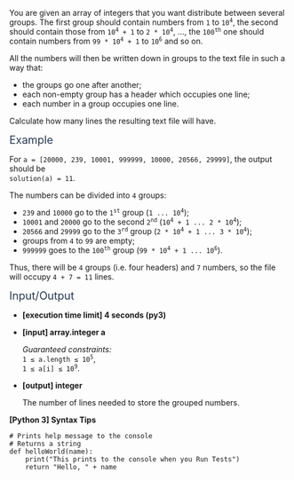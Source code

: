 <p>You are given an array of integers that you want distribute between several groups. The first group should contain numbers from <code>1</code> to <code>10<sup>4</sup></code>, the second should contain those from <code>10<sup>4</sup> + 1</code> to <code>2 * 10<sup>4</sup></code>, ..., the <code>100<sup>th</sup></code> one should contain numbers from <code>99 * 10<sup>4</sup> + 1</code> to <code>10<sup>6</sup></code> and so on.</p>
<p>All the numbers will then be written down in groups to the text file in such a way that:</p>
<ul>
<li>the groups go one after another;</li>
<li>each non-empty group has a header which occupies one line;</li>
<li>each number in a group occupies one line.</li>
</ul>
<p>Calculate how many lines the resulting text file will have.</p>
<p><span class="markdown--header" style="color:#2b3b52;font-size:1.4em">Example</span></p>
<p>For <code>a = [20000, 239, 10001, 999999, 10000, 20566, 29999]</code>, the output should be<br />
<code>solution(a) = 11</code>.</p>
<p>The numbers can be divided into <code>4</code> groups:</p>
<ul>
<li><code>239</code> and <code>10000</code> go to the <code>1<sup>st</sup></code> group (<code>1 ... 10<sup>4</sup></code>);</li>
<li><code>10001</code> and <code>20000</code> go to the second <code>2<sup>nd</sup></code> (<code>10<sup>4</sup> + 1 ... 2 * 10<sup>4</sup></code>);</li>
<li><code>20566</code> and <code>29999</code> go to the <code>3<sup>rd</sup></code> group (<code>2 * 10<sup>4</sup> + 1 ... 3 * 10<sup>4</sup></code>);</li>
<li>groups from <code>4</code> to <code>99</code> are empty;</li>
<li><code>999999</code> goes to the <code>100<sup>th</sup></code> group (<code>99 * 10<sup>4</sup> + 1 ... 10<sup>6</sup></code>).</li>
</ul>
<p>Thus, there will be <code>4</code> groups (i.e. four headers) and <code>7</code> numbers, so the file will occupy <code>4 + 7 = 11</code> lines.</p>
<p><span class="markdown--header" style="color:#2b3b52;font-size:1.4em">Input/Output</span></p>
<ul>
<li>
<p><strong>[execution time limit] 4 seconds (py3)</strong></p>
</li>
<li>
<p><strong>[input] array.integer a</strong></p>
<p><em>Guaranteed constraints:</em><br />
<code>1 ≤ a.length ≤ 10<sup>5</sup></code>,<br />
<code>1 ≤ a[i] ≤ 10<sup>9</sup></code>.</p>
</li>
<li>
<p><strong>[output] integer</strong></p>
<p>The number of lines needed to store the grouped numbers.</p>
</li>
</ul>
<p><strong>[Python 3] Syntax Tips</strong></p>
<pre><code class="language-python"><span class="hljs-comment"># Prints help message to the console</span>
<span class="hljs-comment"># Returns a string</span>
<span class="hljs-keyword">def</span> <span class="hljs-title function_">helloWorld</span>(<span class="hljs-params">name</span>):
    <span class="hljs-built_in">print</span>(<span class="hljs-string">"This prints to the console when you Run Tests"</span>)
    <span class="hljs-keyword">return</span> <span class="hljs-string">"Hello, "</span> + name

</code></pre>
